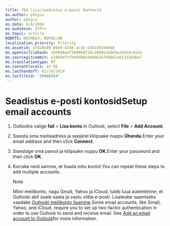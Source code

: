 ```yaml
---
title: 764 lisa/seadistus e-posti kontosid
ms.author: pdigia
author: pdigia
ms.date: 6/8/2018
ms.audience: ITPro
ms.topic: article
ROBOTS: NOINDEX, NOFOLLOW
localization_priority: Priority
ms.assetid: afd20b89-09e9-4746-ac16-e282382dd948
ms.openlocfilehash: 1699d0aef5889b0720c2809e3e665ea502dc022e
ms.sourcegitcommit: e2864efcfb493b6e46b662b746661a61232bdba7
ms.translationtype: MT
ms.contentlocale: et-EE
ms.lasthandoff: 01/24/2019
ms.locfileid: "29466554"
---
```

# <a name="setup-email-accounts"></a><span data-ttu-id="6730a-102">Seadistus e-posti kontosid</span><span class="sxs-lookup"><span data-stu-id="6730a-102">Setup email accounts</span></span>

1. <span data-ttu-id="6730a-103">Outlookis valige **fail** \> **Lisa konto**.</span><span class="sxs-lookup"><span data-stu-id="6730a-103">In Outlook, select **File** \> **Add Account**.</span></span>
    
2. <span data-ttu-id="6730a-104">Sisesta oma meiliaadress ja seejärel klõpsake nuppu **Ühenda**.</span><span class="sxs-lookup"><span data-stu-id="6730a-104">Enter your email address and then click **Connect**.</span></span>
    
3. <span data-ttu-id="6730a-105">Sisestage oma parool ja klõpsake nuppu **OK**.</span><span class="sxs-lookup"><span data-stu-id="6730a-105">Enter your password and then click **OK**.</span></span>
    
4. <span data-ttu-id="6730a-106">Korrake neid samme, et lisada mitu kontot.</span><span class="sxs-lookup"><span data-stu-id="6730a-106">You can repeat these steps to add multiple accounts.</span></span>
    
    > [!NOTE]
    > <span data-ttu-id="6730a-p101">Mõni meilikonto, nagu Gmail, Yahoo ja iCloud, tuleb luua autentimine, et Outlooki abil saate saata ja vastu võtta e-posti. Lisateabe saamiseks vaadake [Outlooki meilikonto lisamine](https://support.office.com/article/6e27792a-9267-4aa4-8bb6-c84ef146101b.aspx).</span><span class="sxs-lookup"><span data-stu-id="6730a-p101">Some email accounts, like Gmail, Yahoo, and iCloud, require you to set up two-factor authentication in order to use Outlook to send and receive email. See [Add an email account to Outlook](https://support.office.com/article/6e27792a-9267-4aa4-8bb6-c84ef146101b.aspx)for more information.</span></span> 
  

